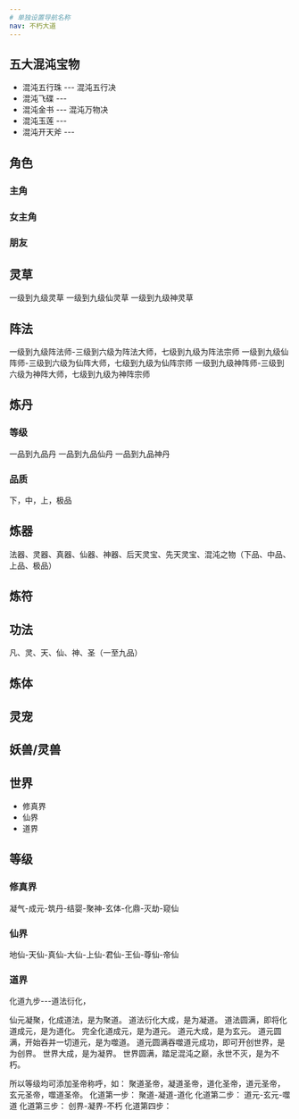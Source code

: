 ```yaml
---
# 单独设置导航名称
nav: 不朽大道
---
```


## 五大混沌宝物

- 混沌五行珠 --- 混沌五行决
- 混沌飞碟 ---
- 混沌金书 --- 混沌万物决
- 混沌玉莲 ---
- 混沌开天斧 ---

## 角色

### 主角

### 女主角

### 朋友

## 灵草

一级到九级灵草
一级到九级仙灵草
一级到九级神灵草

## 阵法

一级到九级阵法师-三级到六级为阵法大师，七级到九级为阵法宗师
一级到九级仙阵师-三级到六级为仙阵大师，七级到九级为仙阵宗师
一级到九级神阵师-三级到六级为神阵大师，七级到九级为神阵宗师

## 炼丹

### 等级

一品到九品丹
一品到九品仙丹
一品到九品神丹

### 品质

下，中，上，极品

## 炼器

法器、灵器、真器、仙器、神器、后天灵宝、先天灵宝、混沌之物（下品、中品、上品、极品）

## 炼符

## 功法

凡、灵、天、仙、神、圣（一至九品）

## 炼体

## 灵宠

## 妖兽/灵兽

## 世界

- 修真界
- 仙界
- 道界

## 等级

### 修真界

凝气-成元-筑丹-结婴-聚神-玄体-化鼎-灭劫-窥仙

### 仙界

地仙-天仙-真仙-大仙-上仙-君仙-王仙-尊仙-帝仙

### 道界

化道九步---道法衍化，

仙元凝聚，化成道法，是为聚道。
道法衍化大成，是为凝道。
道法圆满，即将化道成元，是为道化。
完全化道成元，是为道元。
道元大成，是为玄元。
道元圆满，开始吞并一切道元，是为噬道。
道元圆满吞噬道元成功，即可开创世界，是为创界。
世界大成，是为凝界。
世界圆满，踏足混沌之巅，永世不灭，是为不朽。

所以等级均可添加圣帝称呼，如： 聚道圣帝，凝道圣帝，道化圣帝，道元圣帝，玄元圣帝，噬道圣帝。
化道第一步： 聚道-凝道-道化
化道第二步： 道元-玄元-噬道
化道第三步： 创界-凝界-不朽
化道第四步：

